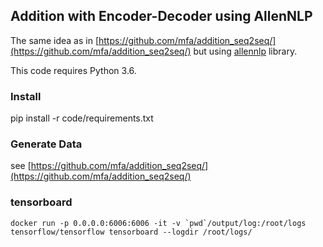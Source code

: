 ## Addition with Encoder-Decoder using AllenNLP

The same idea as in [https://github.com/mfa/addition_seq2seq/](https://github.com/mfa/addition_seq2seq/)
but using [allennlp](https://github.com/allenai/allennlp/) library.

This code requires Python 3.6.

### Install

pip install -r code/requirements.txt

### Generate Data

see [https://github.com/mfa/addition_seq2seq/](https://github.com/mfa/addition_seq2seq/)


### tensorboard

```
docker run -p 0.0.0.0:6006:6006 -it -v `pwd`/output/log:/root/logs  tensorflow/tensorflow tensorboard --logdir /root/logs/
```
